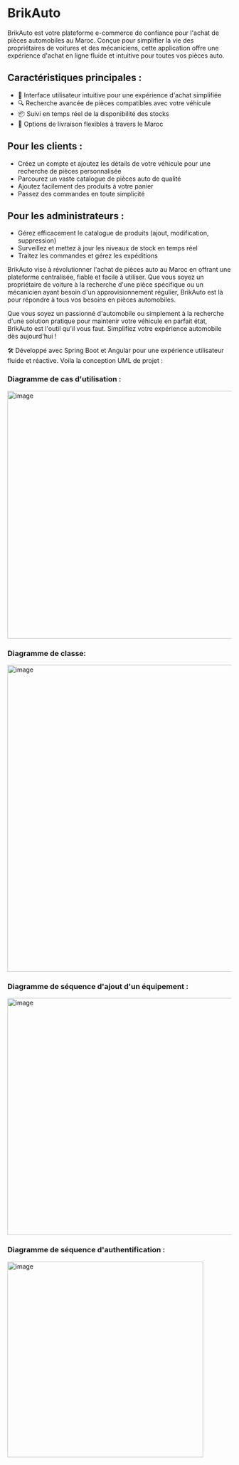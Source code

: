 # BrikAuto

BrikAuto est votre plateforme e-commerce de confiance pour l'achat de pièces automobiles au Maroc. Conçue pour simplifier la vie des propriétaires de voitures et des mécaniciens, cette application offre une expérience d'achat en ligne fluide et intuitive pour toutes vos pièces auto.

## Caractéristiques principales :

- 🛒 Interface utilisateur intuitive pour une expérience d'achat simplifiée
- 🔍 Recherche avancée de pièces compatibles avec votre véhicule
- 📦 Suivi en temps réel de la disponibilité des stocks
- 🚚 Options de livraison flexibles à travers le Maroc

## Pour les clients :

- Créez un compte et ajoutez les détails de votre véhicule pour une recherche de pièces personnalisée
- Parcourez un vaste catalogue de pièces auto de qualité
- Ajoutez facilement des produits à votre panier
- Passez des commandes en toute simplicité

## Pour les administrateurs :

- Gérez efficacement le catalogue de produits (ajout, modification, suppression)
- Surveillez et mettez à jour les niveaux de stock en temps réel
- Traitez les commandes et gérez les expéditions

BrikAuto vise à révolutionner l'achat de pièces auto au Maroc en offrant une plateforme centralisée, fiable et facile à utiliser. Que vous soyez un propriétaire de voiture à la recherche d'une pièce spécifique ou un mécanicien ayant besoin d'un approvisionnement régulier, BrikAuto est là pour répondre à tous vos besoins en pièces automobiles.

Que vous soyez un passionné d'automobile ou simplement à la recherche d'une solution pratique pour maintenir votre véhicule en parfait état, BrikAuto est l'outil qu'il vous faut. Simplifiez votre expérience automobile dès aujourd'hui !

🛠️ Développé avec Spring Boot et Angular pour une expérience utilisateur fluide et réactive.
Voila la conception UML de projet : 
<h3>Diagramme de cas d'utilisation :</h3>
<img width="557" alt="image" src="https://github.com/user-attachments/assets/c5489872-8239-4903-8577-9fb91cef62ed">
<h3>Diagramme de classe:</h3>
<img width="690" alt="image" src="https://github.com/user-attachments/assets/67adcbd5-7600-4c48-a3af-22cf9b8760ea">

<h3>Diagramme de séquence d'ajout d'un équipement :</h3>
<img width="533" alt="image" src="https://github.com/user-attachments/assets/688611d3-331b-4b48-b541-cc0efe5e2a09">
<h3>Diagramme de séquence d'authentification :</h3>
<img width="440" alt="image" src="https://github.com/user-attachments/assets/0c27eedd-9616-49bf-a0b2-c558670a725d">





